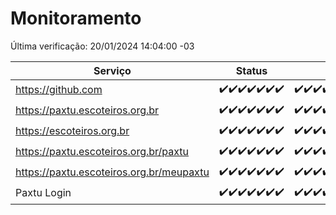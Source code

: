 # Monitoramento

Última verificação: 20/01/2024 14:04:00 -03

|Serviço|Status|Últimas 24h|
|---|---|---|
|https://github.com|<span title="2024-01-13: OK=24">✔️</span><span title="2024-01-14: OK=24">✔️</span><span title="2024-01-15: OK=24">✔️</span><span title="2024-01-16: OK=24">✔️</span><span title="2024-01-17: OK=24">✔️</span><span title="2024-01-18: OK=24">✔️</span><span title="2024-01-19: OK=17">✔️</span>|<span title="19/01/2024 14:05:00 -03 : 200">✔️</span><span title="19/01/2024 15:08:00 -03 : 200">✔️</span><span title="19/01/2024 16:03:00 -03 : 200">✔️</span><span title="19/01/2024 17:07:00 -03 : 200">✔️</span><span title="19/01/2024 18:04:00 -03 : 200">✔️</span><span title="19/01/2024 19:05:00 -03 : 200">✔️</span><span title="19/01/2024 20:05:00 -03 : 200">✔️</span><span title="19/01/2024 21:31:00 -03 : 200">✔️</span><span title="19/01/2024 22:45:00 -03 : 200">✔️</span><span title="19/01/2024 23:20:00 -03 : 200">✔️</span><span title="20/01/2024 00:07:00 -03 : 200">✔️</span><span title="20/01/2024 01:07:00 -03 : 200">✔️</span><span title="20/01/2024 02:06:00 -03 : 200">✔️</span><span title="20/01/2024 03:08:00 -03 : 200">✔️</span><span title="20/01/2024 04:04:00 -03 : 200">✔️</span><span title="20/01/2024 05:07:00 -03 : 200">✔️</span><span title="20/01/2024 06:05:00 -03 : 200">✔️</span><span title="20/01/2024 07:05:00 -03 : 200">✔️</span><span title="20/01/2024 08:03:00 -03 : 200">✔️</span><span title="20/01/2024 09:10:00 -03 : 200">✔️</span><span title="20/01/2024 10:06:00 -03 : 200">✔️</span><span title="20/01/2024 11:03:00 -03 : 200">✔️</span><span title="20/01/2024 12:04:00 -03 : 200">✔️</span><span title="20/01/2024 13:06:00 -03 : 200">✔️</span><span title="20/01/2024 14:04:00 -03 : 200">✔️</span>|
|https://paxtu.escoteiros.org.br|<span title="2024-01-13: OK=24">✔️</span><span title="2024-01-14: OK=24">✔️</span><span title="2024-01-15: OK=24">✔️</span><span title="2024-01-16: OK=24">✔️</span><span title="2024-01-17: OK=24">✔️</span><span title="2024-01-18: OK=24">✔️</span><span title="2024-01-19: OK=17">✔️</span>|<span title="19/01/2024 14:05:00 -03 : 200">✔️</span><span title="19/01/2024 15:08:00 -03 : 200">✔️</span><span title="19/01/2024 16:03:00 -03 : 200">✔️</span><span title="19/01/2024 17:07:00 -03 : 200">✔️</span><span title="19/01/2024 18:04:00 -03 : 200">✔️</span><span title="19/01/2024 19:05:00 -03 : 200">✔️</span><span title="19/01/2024 20:05:00 -03 : 200">✔️</span><span title="19/01/2024 21:31:00 -03 : 200">✔️</span><span title="19/01/2024 22:45:00 -03 : 200">✔️</span><span title="19/01/2024 23:20:00 -03 : 200">✔️</span><span title="20/01/2024 00:07:00 -03 : 200">✔️</span><span title="20/01/2024 01:07:00 -03 : 200">✔️</span><span title="20/01/2024 02:06:00 -03 : 200">✔️</span><span title="20/01/2024 03:08:00 -03 : 200">✔️</span><span title="20/01/2024 04:04:00 -03 : 200">✔️</span><span title="20/01/2024 05:07:00 -03 : 200">✔️</span><span title="20/01/2024 06:05:00 -03 : 200">✔️</span><span title="20/01/2024 07:05:00 -03 : 200">✔️</span><span title="20/01/2024 08:03:00 -03 : 200">✔️</span><span title="20/01/2024 09:10:00 -03 : 200">✔️</span><span title="20/01/2024 10:06:00 -03 : 200">✔️</span><span title="20/01/2024 11:03:00 -03 : 200">✔️</span><span title="20/01/2024 12:04:00 -03 : 200">✔️</span><span title="20/01/2024 13:06:00 -03 : 200">✔️</span><span title="20/01/2024 14:04:00 -03 : 200">✔️</span>|
|https://escoteiros.org.br|<span title="2024-01-13: OK=24">✔️</span><span title="2024-01-14: OK=24">✔️</span><span title="2024-01-15: OK=24">✔️</span><span title="2024-01-16: OK=24">✔️</span><span title="2024-01-17: OK=24">✔️</span><span title="2024-01-18: OK=24">✔️</span><span title="2024-01-19: OK=17">✔️</span>|<span title="19/01/2024 14:05:00 -03 : 200">✔️</span><span title="19/01/2024 15:08:00 -03 : 200">✔️</span><span title="19/01/2024 16:03:00 -03 : 200">✔️</span><span title="19/01/2024 17:07:00 -03 : 200">✔️</span><span title="19/01/2024 18:04:00 -03 : 200">✔️</span><span title="19/01/2024 19:05:00 -03 : 200">✔️</span><span title="19/01/2024 20:05:00 -03 : 200">✔️</span><span title="19/01/2024 21:31:00 -03 : 200">✔️</span><span title="19/01/2024 22:45:00 -03 : 200">✔️</span><span title="19/01/2024 23:20:00 -03 : 200">✔️</span><span title="20/01/2024 00:07:00 -03 : 200">✔️</span><span title="20/01/2024 01:07:00 -03 : 200">✔️</span><span title="20/01/2024 02:06:00 -03 : 200">✔️</span><span title="20/01/2024 03:08:00 -03 : 200">✔️</span><span title="20/01/2024 04:04:00 -03 : 200">✔️</span><span title="20/01/2024 05:07:00 -03 : 200">✔️</span><span title="20/01/2024 06:05:00 -03 : 200">✔️</span><span title="20/01/2024 07:05:00 -03 : 200">✔️</span><span title="20/01/2024 08:03:00 -03 : 200">✔️</span><span title="20/01/2024 09:10:00 -03 : 200">✔️</span><span title="20/01/2024 10:06:00 -03 : 200">✔️</span><span title="20/01/2024 11:03:00 -03 : 200">✔️</span><span title="20/01/2024 12:04:00 -03 : 200">✔️</span><span title="20/01/2024 13:06:00 -03 : 200">✔️</span><span title="20/01/2024 14:04:00 -03 : 200">✔️</span>|
|https://paxtu.escoteiros.org.br/paxtu|<span title="2024-01-13: OK=24">✔️</span><span title="2024-01-14: OK=24">✔️</span><span title="2024-01-15: OK=24">✔️</span><span title="2024-01-16: OK=24">✔️</span><span title="2024-01-17: OK=24">✔️</span><span title="2024-01-18: OK=24">✔️</span><span title="2024-01-19: OK=17">✔️</span>|<span title="19/01/2024 14:05:00 -03 : 200">✔️</span><span title="19/01/2024 15:08:00 -03 : 200">✔️</span><span title="19/01/2024 16:03:00 -03 : 200">✔️</span><span title="19/01/2024 17:07:00 -03 : 200">✔️</span><span title="19/01/2024 18:04:00 -03 : 200">✔️</span><span title="19/01/2024 19:05:00 -03 : 200">✔️</span><span title="19/01/2024 20:05:00 -03 : 200">✔️</span><span title="19/01/2024 21:31:00 -03 : 200">✔️</span><span title="19/01/2024 22:45:00 -03 : 200">✔️</span><span title="19/01/2024 23:20:00 -03 : 200">✔️</span><span title="20/01/2024 00:07:00 -03 : 200">✔️</span><span title="20/01/2024 01:07:00 -03 : 200">✔️</span><span title="20/01/2024 02:06:00 -03 : 200">✔️</span><span title="20/01/2024 03:08:00 -03 : 200">✔️</span><span title="20/01/2024 04:04:00 -03 : 200">✔️</span><span title="20/01/2024 05:07:00 -03 : 200">✔️</span><span title="20/01/2024 06:05:00 -03 : 200">✔️</span><span title="20/01/2024 07:05:00 -03 : 200">✔️</span><span title="20/01/2024 08:03:00 -03 : 200">✔️</span><span title="20/01/2024 09:10:00 -03 : 200">✔️</span><span title="20/01/2024 10:06:00 -03 : 200">✔️</span><span title="20/01/2024 11:03:00 -03 : 200">✔️</span><span title="20/01/2024 12:04:00 -03 : 200">✔️</span><span title="20/01/2024 13:06:00 -03 : 200">✔️</span><span title="20/01/2024 14:04:00 -03 : 200">✔️</span>|
|https://paxtu.escoteiros.org.br/meupaxtu|<span title="2024-01-13: OK=24">✔️</span><span title="2024-01-14: OK=24">✔️</span><span title="2024-01-15: OK=24">✔️</span><span title="2024-01-16: OK=24">✔️</span><span title="2024-01-17: OK=24">✔️</span><span title="2024-01-18: OK=24">✔️</span><span title="2024-01-19: OK=17">✔️</span>|<span title="19/01/2024 14:05:00 -03 : 200">✔️</span><span title="19/01/2024 15:08:00 -03 : 200">✔️</span><span title="19/01/2024 16:03:00 -03 : 200">✔️</span><span title="19/01/2024 17:07:00 -03 : 200">✔️</span><span title="19/01/2024 18:04:00 -03 : 200">✔️</span><span title="19/01/2024 19:05:00 -03 : 200">✔️</span><span title="19/01/2024 20:05:00 -03 : 200">✔️</span><span title="19/01/2024 21:31:00 -03 : 200">✔️</span><span title="19/01/2024 22:45:00 -03 : 200">✔️</span><span title="19/01/2024 23:20:00 -03 : 200">✔️</span><span title="20/01/2024 00:07:00 -03 : 200">✔️</span><span title="20/01/2024 01:07:00 -03 : 200">✔️</span><span title="20/01/2024 02:06:00 -03 : 200">✔️</span><span title="20/01/2024 03:08:00 -03 : 200">✔️</span><span title="20/01/2024 04:04:00 -03 : 200">✔️</span><span title="20/01/2024 05:07:00 -03 : 200">✔️</span><span title="20/01/2024 06:05:00 -03 : 200">✔️</span><span title="20/01/2024 07:05:00 -03 : 200">✔️</span><span title="20/01/2024 08:03:00 -03 : 200">✔️</span><span title="20/01/2024 09:10:00 -03 : 200">✔️</span><span title="20/01/2024 10:06:00 -03 : 200">✔️</span><span title="20/01/2024 11:03:00 -03 : 200">✔️</span><span title="20/01/2024 12:04:00 -03 : 200">✔️</span><span title="20/01/2024 13:06:00 -03 : 200">✔️</span><span title="20/01/2024 14:04:00 -03 : 200">✔️</span>|
|Paxtu Login|<span title="2024-01-13: OK=24">✔️</span><span title="2024-01-14: OK=24">✔️</span><span title="2024-01-15: OK=24">✔️</span><span title="2024-01-16: OK=24">✔️</span><span title="2024-01-17: OK=24">✔️</span><span title="2024-01-18: OK=24">✔️</span><span title="2024-01-19: OK=17">✔️</span>|<span title="19/01/2024 14:05:00 -03 : 200">✔️</span><span title="19/01/2024 15:08:00 -03 : 200">✔️</span><span title="19/01/2024 16:03:00 -03 : 200">✔️</span><span title="19/01/2024 17:07:00 -03 : 200">✔️</span><span title="19/01/2024 18:04:00 -03 : 200">✔️</span><span title="19/01/2024 19:05:00 -03 : 200">✔️</span><span title="19/01/2024 20:05:00 -03 : 200">✔️</span><span title="19/01/2024 21:31:00 -03 : 200">✔️</span><span title="19/01/2024 22:45:00 -03 : 200">✔️</span><span title="19/01/2024 23:20:00 -03 : 200">✔️</span><span title="20/01/2024 00:07:00 -03 : 200">✔️</span><span title="20/01/2024 01:07:00 -03 : 200">✔️</span><span title="20/01/2024 02:06:00 -03 : 200">✔️</span><span title="20/01/2024 03:08:00 -03 : 200">✔️</span><span title="20/01/2024 04:04:00 -03 : 200">✔️</span><span title="20/01/2024 05:07:00 -03 : 200">✔️</span><span title="20/01/2024 06:05:00 -03 : 200">✔️</span><span title="20/01/2024 07:05:00 -03 : 200">✔️</span><span title="20/01/2024 08:03:00 -03 : 200">✔️</span><span title="20/01/2024 09:10:00 -03 : 200">✔️</span><span title="20/01/2024 10:06:00 -03 : 200">✔️</span><span title="20/01/2024 11:03:00 -03 : 200">✔️</span><span title="20/01/2024 12:04:00 -03 : 200">✔️</span><span title="20/01/2024 13:06:00 -03 : 200">✔️</span><span title="20/01/2024 14:04:00 -03 : 200">✔️</span>|
